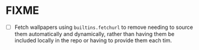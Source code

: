 # FIXME

- [ ] Fetch wallpapers using `builtins.fetchurl` to remove needing to source
      them automatically and dynamically, rather than having them be included
      locally in the repo or having to provide them each tim.
